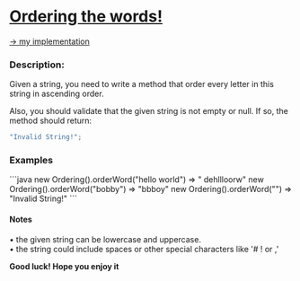 # [Ordering the words!](https://www.codewars.com/kata/55d7e5aa7b619a86ed000070)
[-> my implementation](Ordering.java)

<h3>Description:</h3>

Given a string, you need to write a method that order every letter in this string in ascending order.


Also, you should validate that the given string is not empty or null. If so, the method should return:
```java
"Invalid String!";
```

<h3>Examples</h3>
```java
new Ordering().orderWord("hello world") => " dehllloorw"
new Ordering().orderWord("bobby") => "bbboy"
new Ordering().orderWord("") => "Invalid String!"
```

<h4>Notes</h4>
• the given string can be lowercase and uppercase.<br />
• the string could include spaces or other special characters like '# ! or ,'

<strong>Good luck! Hope you enjoy it</strong>
